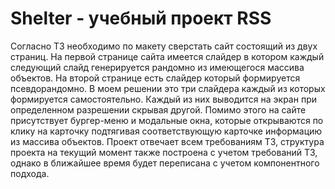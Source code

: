 # Shelter - учебный проект RSS
Согласно ТЗ необходимо по макету сверстать сайт состоящий из двух страниц.
На первой странице сайта имеется слайдер в котором каждый следующий слайд генерируется рандомно из имеющегося массива объектов.
На второй странице есть слайдер который формируется псевдорандомно. В моем решении это три слайдера каждый из которых формируется самостоятельно. Каждый из них выводится на экран при определенном разрешении скрывая другой.
Помимо этого на сайте присутствует бургер-меню и модальные окна, которые открываются по клику на карточку подтягивая соответствующую карточке информацию из массива объектов.
Проект отвечает всем требованиям ТЗ, структура проекта на текущий момент также построена с учетом требований ТЗ, однако в ближайшее время будет переписана с учетом компонентного подхода.
